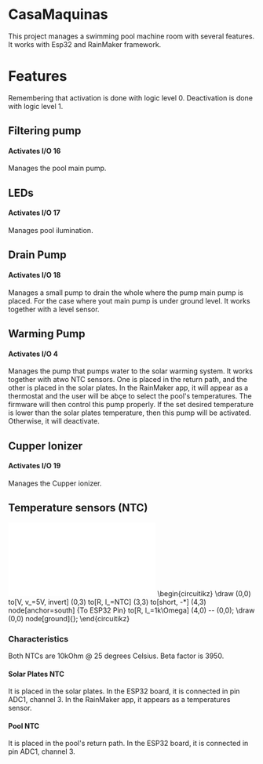 # CasaMaquinas
This project manages a swimming pool machine room with several features. It works with Esp32 and RainMaker framework.

# Features
Remembering that activation is done with logic level 0. Deactivation is done with logic level 1.

## Filtering pump 
#### Activates I/O 16
Manages the pool main pump.  

## LEDs
#### Activates I/O 17
Manages pool ilumination. 

## Drain Pump
#### Activates I/O 18
Manages a small pump to drain the whole where the pump main pump is placed. For the case where yout main pump is under ground level. It works together with a level sensor.  

## Warming Pump
#### Activates I/O 4
Manages the pump that pumps water to the solar warming system. It works together with atwo NTC sensors. One is placed in the return path, and the other is placed in the solar plates. In the RainMaker app, it will appear as a thermostat and the user will be abçe to select the pool's temperatures. The firmware will then control this pump properly. If the set desired temperature is lower than the solar plates temperature, then this pump will be activated. Otherwise, it will deactivate.

## Cupper Ionizer
#### Activates I/O 19
Manages the Cupper ionizer.

## Temperature sensors (NTC)

![PDF Image](.github/workflows/figNTC.pdf)
\begin{circuitikz} 
    \draw (0,0) to[V, v_=5V, invert] (0,3)
                to[R, l_=NTC] (3,3)
                to[short, -*] (4,3) node[anchor=south] {To ESP32 Pin}
                to[R, l_=1k\Omega] (4,0)
                -- (0,0);
    \draw (0,0) node[ground]{};
\end{circuitikz}
### Characteristics
Both NTCs are 10kOhm @ 25 degrees Celsius. Beta factor is 3950.
#### Solar Plates NTC
It is placed in the solar plates. In the ESP32 board, it is connected in pin ADC1, channel 3. In the RainMaker app, it appears as a temperatures sensor. 

#### Pool NTC
It is placed in the pool's return path. In the ESP32 board, it is connected in pin ADC1, channel 3.
